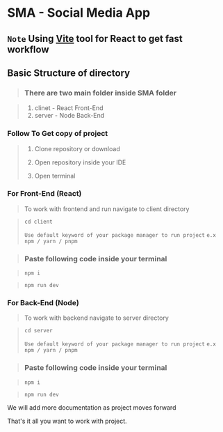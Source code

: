 # SMA - Social Media App

## ```Note``` Using <a href="https://vitejs.dev/">Vite</a> tool for React to get fast workflow

## Basic Structure of directory

> ### There are two main folder inside **SMA** folder

> 1. clinet - React Front-End
> 2. server - Node Back-End

### Follow To Get copy of project

> 1. Clone repository or download
>
> 2. Open repository inside your IDE
>
> 3. Open terminal

### For Front-End (React)
> To work with frontend and run navigate to client directory

> ``` 
> cd client
> ```
> `Use default keyword of your package manager to run project` `e.x npm / yarn / pnpm`

> ### Paste following code inside your terminal

> ``` 
> npm i 
> ```

> ```
> npm run dev
> ```

### For Back-End (Node)
> To work with backend navigate to server directory

> ``` 
> cd server
> ```
> `Use default keyword of your package manager to run project` `e.x npm / yarn / pnpm`

> ### Paste following code inside your terminal

> ``` 
> npm i 
> ```

> ```
> npm run dev
> ```

We will add more documentation as project moves forward

That's it all you want to work with project.
